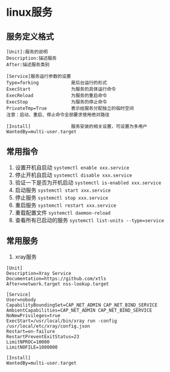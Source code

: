 # linux服务

## 服务定义格式

```
[Unit]:服务的说明
Description:描述服务
After:描述服务类别

[Service]服务运行参数的设置
Type=forking            是后台运行的形式
ExecStart               为服务的具体运行命令
ExecReload              为服务的重启命令
ExecStop                为服务的停止命令
PrivateTmp=True         表示给服务分配独立的临时空间
注意：启动、重启、停止命令全部要求使用绝对路径

[Install]               服务安装的相关设置，可设置为多用户
WantedBy=multi-user.target 
```
## 常用指令
1. 设置开机自启动   `systemctl enable xxx.service`
2. 停止开机自启动   `systemctl disable xxx.service`
3. 验证一下是否为开机启动  `systemctl is-enabled xxx.service`
4. 启动服务  `systemctl start xxx.service`
5. 停止服务  `systemctl stop xxx.service`
6. 重启服务  `systemctl restart xxx.service`
7. 重载配置文件  `systemctl daemon-reload`
8. 查看所有已启动的服务  `systemctl list-units --type=service`

## 常用服务

1. xray服务
```
[Unit]
Description=Xray Service
Documentation=https://github.com/xtls
After=network.target nss-lookup.target

[Service]
User=nobody
CapabilityBoundingSet=CAP_NET_ADMIN CAP_NET_BIND_SERVICE
AmbientCapabilities=CAP_NET_ADMIN CAP_NET_BIND_SERVICE
NoNewPrivileges=true
ExecStart=/usr/local/bin/xray run -config /usr/local/etc/xray/config.json
Restart=on-failure
RestartPreventExitStatus=23
LimitNPROC=10000
LimitNOFILE=1000000

[Install]
WantedBy=multi-user.target
```
